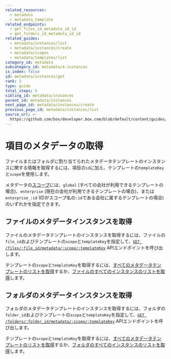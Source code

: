 ```yaml
---
related_resources:
  - metadata
  - metadata_template
related_endpoints:
  - get_files_id_metadata_id_id
  - get_folders_id_metadata_id_id
related_guides:
  - metadata/instances/list
  - metadata/instances/create
  - metadata/scopes
  - metadata/templates/list
category_id: metadata
subcategory_id: metadata/4-instances
is_index: false
id: metadata/instances/get
rank: 2
type: guide
total_steps: 5
sibling_id: metadata/instances
parent_id: metadata/instances
next_page_id: metadata/instances/create
previous_page_id: metadata/instances/list
source_url: >-
  https://github.com/box/developer.box.com/blob/default/content/guides/metadata/4-instances/2-get.md
---
```

# 項目のメタデータの取得

ファイルまたはフォルダに割り当てられたメタデータテンプレートのインスタンスに関する情報を取得するには、項目の`id`に加え、テンプレートの`templateKey`と`scope`を使用します。

<Message>

メタデータの[スコープ][scopes]には、`global` (すべての会社が利用できるテンプレートの場合)、`enterprise` (現在の会社が利用できるテンプレートの場合)、または`enterprise_:id` (IDがスコープ名の`:id`である会社に属するテンプレートの場合)のいずれかを指定できます。

</Message>

## ファイルのメタデータインスタンスを取得

ファイルのメタデータテンプレートのインスタンスを取得するには、ファイルの`file_id`およびテンプレートの`scope`と`templateKey`を指定して、[`GET /files/:file_id/metadata/:scope/:templateKey`][e_on_file] APIエンドポイントを呼び出します。

<Samples id="get_files_id_metadata_id_id">

</Samples>

<Message>

テンプレートの`scope`と`templateKey`を取得するには、[すべてのメタデータテンプレートのリストを取得][g_list_templates]するか、[ファイルのすべてのインスタンスのリストを取得][g_list_instances_item]します。

</Message>

## フォルダのメタデータインスタンスを取得

フォルダのメタデータテンプレートのインスタンスを取得するには、フォルダの`folder_id`およびテンプレートの`scope`と`templateKey`を指定して、[`GET /folders/:folder_id/metadata/:scope/:templateKey`][e_on_file] APIエンドポイントを呼び出します。

<Samples id="get_folders_id_metadata_id_id">

</Samples>

<Message>

テンプレートの`scope`と`templateKey`を取得するには、[すべてのメタデータテンプレートのリストを取得][g_list_templates]するか、[フォルダのすべてのインスタンスのリストを取得][g_list_instances_item]します。

</Message>

[e_on_file]: e://get_files_id_metadata_id_id

[e_on_folder]: e://get_folders_id_metadata_id_id

[scopes]: g://metadata/scopes

[g_list_templates]: g://metadata/templates/list

[g_list_instances_item]: g://metadata/instances/list
